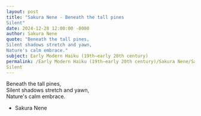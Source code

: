 ```yaml
---
layout: post
title: "Sakura Nene - Beneath the tall pines  
Silent"
date: 2024-12-28 12:00:00 -0000
author: Sakura Nene
quote: "Beneath the tall pines,  
Silent shadows stretch and yawn,  
Nature's calm embrace."
subject: Early Modern Haiku (19th–early 20th century)
permalink: /Early Modern Haiku (19th–early 20th century)/Sakura Nene/Sakura Nene - Beneath the tall pines  
Silent
---
```


Beneath the tall pines,  
Silent shadows stretch and yawn,  
Nature's calm embrace.

- Sakura Nene
